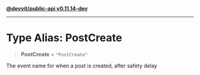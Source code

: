 [**@devvit/public-api v0.11.14-dev**](../README.md)

---

# Type Alias: PostCreate

> **PostCreate** = `"PostCreate"`

The event name for when a post is created, after safety delay
